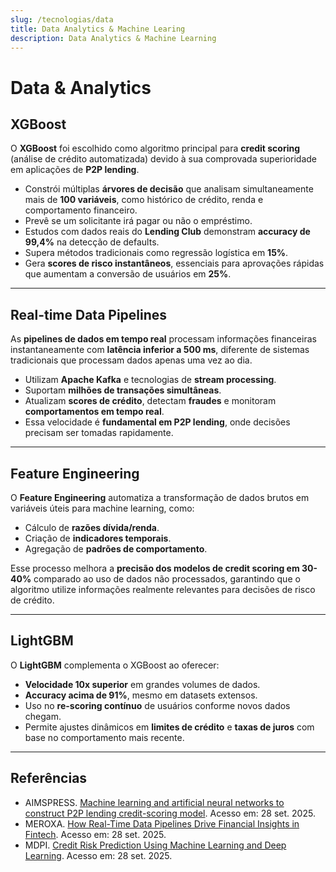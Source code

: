 ```yaml
---
slug: /tecnologias/data
title: Data Analytics & Machine Learing
description: Data Analytics & Machine Learning
---
```


# Data & Analytics

## XGBoost

O **XGBoost** foi escolhido como algoritmo principal para **credit scoring** (análise de crédito automatizada) devido à sua comprovada superioridade em aplicações de **P2P lending**.

- Constrói múltiplas **árvores de decisão** que analisam simultaneamente mais de **100 variáveis**, como histórico de crédito, renda e comportamento financeiro.
- Prevê se um solicitante irá pagar ou não o empréstimo.
- Estudos com dados reais do **Lending Club** demonstram **accuracy de 99,4%** na detecção de defaults.
- Supera métodos tradicionais como regressão logística em **15%**.
- Gera **scores de risco instantâneos**, essenciais para aprovações rápidas que aumentam a conversão de usuários em **25%**.

---

## Real-time Data Pipelines

As **pipelines de dados em tempo real** processam informações financeiras instantaneamente com **latência inferior a 500 ms**, diferente de sistemas tradicionais que processam dados apenas uma vez ao dia.

- Utilizam **Apache Kafka** e tecnologias de **stream processing**.
- Suportam **milhões de transações simultâneas**.
- Atualizam **scores de crédito**, detectam **fraudes** e monitoram **comportamentos em tempo real**.
- Essa velocidade é **fundamental em P2P lending**, onde decisões precisam ser tomadas rapidamente.

---

## Feature Engineering

O **Feature Engineering** automatiza a transformação de dados brutos em variáveis úteis para machine learning, como:

- Cálculo de **razões dívida/renda**.
- Criação de **indicadores temporais**.
- Agregação de **padrões de comportamento**.

Esse processo melhora a **precisão dos modelos de credit scoring em 30-40%** comparado ao uso de dados não processados, garantindo que o algoritmo utilize informações realmente relevantes para decisões de risco de crédito.

---

## LightGBM

O **LightGBM** complementa o XGBoost ao oferecer:

- **Velocidade 10x superior** em grandes volumes de dados.
- **Accuracy acima de 91%**, mesmo em datasets extensos.
- Uso no **re-scoring contínuo** de usuários conforme novos dados chegam.
- Permite ajustes dinâmicos em **limites de crédito** e **taxas de juros** com base no comportamento mais recente.

---

## Referências

- AIMSPRESS. [Machine learning and artificial neural networks to construct P2P lending credit-scoring model](https://www.aimspress.com/article/doi/10.3934/QFE.2022013?viewType=HTML). Acesso em: 28 set. 2025.
- MEROXA. [How Real-Time Data Pipelines Drive Financial Insights in Fintech](https://meroxa.com/blog/how-real-time-data-pipelines-drive-financial-insights-in-fintech/). Acesso em: 28 set. 2025.
- MDPI. [Credit Risk Prediction Using Machine Learning and Deep Learning](https://www.mdpi.com/2227-9091/12/11/174). Acesso em: 28 set. 2025.
